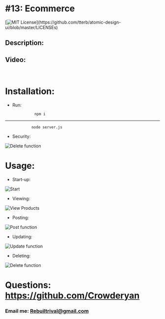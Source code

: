 # #13: Ecommerce

[![MIT License](https://img.shields.io/apm/l/atomic-design-ui.svg?)](https://github.com/tterb/atomic-design-ui/blob/master/LICENSEs)

## Description:

## Video:

<br>

# Installation:

- Run:

                npm i

---

                node server.js

- Security:

![Delete function](./images/secure.png)

# Usage:

- Start-up:

![Start](./images/start.png)

- Viewing:

![View Products](./images/view.png)

- Posting:

![Post function](./images/adding.png)

- Updating:

![Update function](./images/update.png)

- Deleting:

![Delete function](./images/delete.png)

# Questions: https://github.com/Crowderyan

### Email me: <a href="mailto:Rebuiltrival@gmail.com" hspace="20">Rebuiltrival@gmail.com</a>

